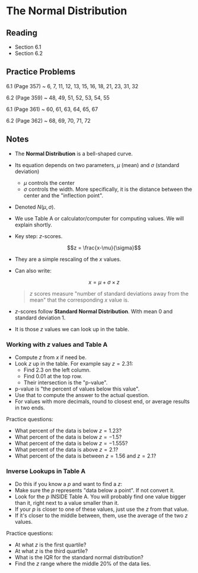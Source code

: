 # The Normal Distribution

## Reading

- Section 6.1
- Section 6.2


## Practice Problems

6.1 (Page 357)
  ~ 6, 7, 11, 12, 13, 15, 16, 18, 21, 23, 31, 32

6.2 (Page 359)
  ~ 48, 49, 51, 52, 53, 54, 55

6.1 (Page 361)
  ~ 60, 61, 63, 64, 65, 67

6.2 (Page 362)
  ~ 68, 69, 70, 71, 72

## Notes

- The **Normal Distribution** is a bell-shaped curve.
- Its equation depends on two parameters, $\mu$ (mean) and $\sigma$ (standard deviation)
    - $\mu$ controls the center
    - $\sigma$ controls the width. More specifically, it is the distance between the center and the "inflection point".
- Denoted $N(\mu, \sigma)$.
- We use Table A or calculator/computer for computing values. We will explain shortly.
- Key step: $z$-scores.

    $$z = \frac{x-\mu}{\sigma}$$

- They are a simple rescaling of the $x$ values.
- Can also write:

    $$x = \mu + \sigma \times z$$

    > $z$ scores measure "number of standard deviations away from the mean" that the corresponding $x$ value is.


- $z$-scores follow **Standard Normal Distribution**. With mean $0$ and standard deviation $1$.
- It is those $z$ values we can look up in the table.

### Working with $z$ values and Table A

- Compute $z$ from $x$ if need be.
- Look $z$ up in the table. For example say $z=2.31$:
    - Find $2.3$ on the left column.
    - Find $0.01$ at the top row.
    - Their intersection is the "p-value".
- p-value is "the percent of values below this value".
- Use that to compute the answer to the actual question.
- For values with more decimals, round to closest end, or average results in two ends.

Practice questions:

- What percent of the data is below $z=1.23$?
- What percent of the data is below $z=-1.5$?
- What percent of the data is below $z=-1.555$?
- What percent of the data is above $z=2.1$?
- What percent of the data is between $z=1.56$ and $z=2.1$?

### Inverse Lookups in Table A

- Do this if you know a $p$ and want to find a $z$:
- Make sure the $p$ represents "data below a point". If not convert it.
- Look for the $p$ INSIDE Table A. You will probably find one value bigger than it, right next to a value smaller than it.
- If your $p$ is closer to one of these values, just use the $z$ from that value.
- If it's closer to the middle between, them, use the average of the two $z$ values.

Practice questions:

- At what $z$ is the first quartile?
- At what $z$ is the third quartile?
- What is the IQR for the standard normal distribution?
- Find the $z$ range where the middle 20% of the data lies.
